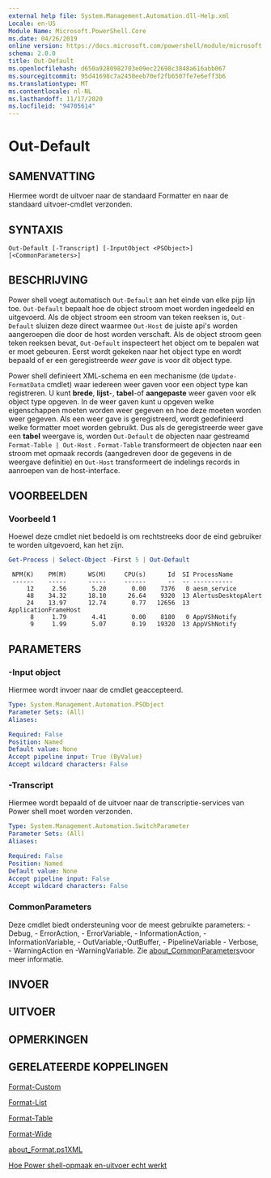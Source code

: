 ```yaml
---
external help file: System.Management.Automation.dll-Help.xml
Locale: en-US
Module Name: Microsoft.PowerShell.Core
ms.date: 04/26/2019
online version: https://docs.microsoft.com/powershell/module/microsoft.powershell.core/out-default?view=powershell-7.2&WT.mc_id=ps-gethelp
schema: 2.0.0
title: Out-Default
ms.openlocfilehash: d650a9280982703e09ec22698c3848a616abb067
ms.sourcegitcommit: 95d41698c7a2450eeb70ef2fb6507fe7e6eff3b6
ms.translationtype: MT
ms.contentlocale: nl-NL
ms.lasthandoff: 11/17/2020
ms.locfileid: "94705614"
---
```

# Out-Default

## SAMENVATTING
Hiermee wordt de uitvoer naar de standaard Formatter en naar de standaard uitvoer-cmdlet verzonden.

## SYNTAXIS

```
Out-Default [-Transcript] [-InputObject <PSObject>] [<CommonParameters>]
```

## BESCHRIJVING

Power shell voegt automatisch `Out-Default` aan het einde van elke pijp lijn toe. `Out-Default` bepaalt hoe de object stroom moet worden ingedeeld en uitgevoerd. Als de object stroom een stroom van teken reeksen is, `Out-Default` sluizen deze direct waarmee `Out-Host` de juiste api's worden aangeroepen die door de host worden verschaft. Als de object stroom geen teken reeksen bevat, `Out-Default` inspecteert het object om te bepalen wat er moet gebeuren.
Eerst wordt gekeken naar het object type en wordt bepaald of er een geregistreerde _weer gave_ is voor dit object type.

Power shell definieert XML-schema en een mechanisme (de `Update-FormatData` cmdlet) waar iedereen weer gaven voor een object type kan registreren. U kunt **brede**, **lijst**-, **tabel**-of **aangepaste** weer gaven voor elk object type opgeven. In de weer gaven kunt u opgeven welke eigenschappen moeten worden weer gegeven en hoe deze moeten worden weer gegeven. Als een weer gave is geregistreerd, wordt gedefinieerd welke formatter moet worden gebruikt. Dus als de geregistreerde weer gave een **tabel** weergave is, worden `Out-Default` de objecten naar gestreamd `Format-Table | Out-Host` . `Format-Table` transformeert de objecten naar een stroom met opmaak records (aangedreven door de gegevens in de weergave definitie) en `Out-Host` transformeert de indelings records in aanroepen van de host-interface.

## VOORBEELDEN

### Voorbeeld 1

Hoewel deze cmdlet niet bedoeld is om rechtstreeks door de eind gebruiker te worden uitgevoerd, kan het zijn.

```powershell
Get-Process | Select-Object -First 5 | Out-Default
```

```Output
 NPM(K)    PM(M)      WS(M)     CPU(s)      Id  SI ProcessName
 ------    -----      -----     ------      --  -- -----------
     12     2.56       5.20       0.00    7376   0 aesm_service
     48    34.32      18.10      26.64    9320  13 AlertusDesktopAlert
     24    13.97      12.74       0.77   12656  13 ApplicationFrameHost
      8     1.79       4.41       0.00    8180   0 AppVShNotify
      9     1.99       5.07       0.19   19320  13 AppVShNotify
```

## PARAMETERS

### -Input object

Hiermee wordt invoer naar de cmdlet geaccepteerd.

```yaml
Type: System.Management.Automation.PSObject
Parameter Sets: (All)
Aliases:

Required: False
Position: Named
Default value: None
Accept pipeline input: True (ByValue)
Accept wildcard characters: False
```

### -Transcript

Hiermee wordt bepaald of de uitvoer naar de transcriptie-services van Power shell moet worden verzonden.

```yaml
Type: System.Management.Automation.SwitchParameter
Parameter Sets: (All)
Aliases:

Required: False
Position: Named
Default value: None
Accept pipeline input: False
Accept wildcard characters: False
```

### CommonParameters

Deze cmdlet biedt ondersteuning voor de meest gebruikte parameters: -Debug, - ErrorAction, - ErrorVariable, - InformationAction, -InformationVariable, - OutVariable,-OutBuffer, - PipelineVariable - Verbose, - WarningAction en -WarningVariable. Zie [about_CommonParameters](https://go.microsoft.com/fwlink/?LinkID=113216)voor meer informatie.

## INVOER

## UITVOER

## OPMERKINGEN

## GERELATEERDE KOPPELINGEN

[Format-Custom](../Microsoft.PowerShell.Utility/Format-Custom.md)

[Format-List](../Microsoft.PowerShell.Utility/Format-List.md)

[Format-Table](../Microsoft.PowerShell.Utility/Format-Table.md)

[Format-Wide](../Microsoft.PowerShell.Utility/Format-Wide.md)

[about_Format.ps1XML](About/about_Format.ps1xml.md)

[Hoe Power shell-opmaak en-uitvoer echt werkt](https://devblogs.microsoft.com/powershell/how-powershell-formatting-and-outputting-really-works/)

